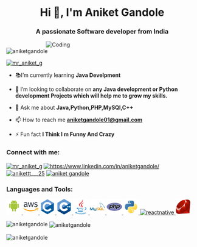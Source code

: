 <h1 align="center">Hi 👋, I'm Aniket Gandole</h1>
<h3 align="center">A passionate Software developer from India</h3>
<img align="right" alt="Coding" width="400" src="https://images.squarespace-cdn.com/content/v1/5769fc401b631bab1addb2ab/1541580611624-TE64QGKRJG8SWAIUS7NS/coding-freak.gif">

<p align="left"> <img src="https://komarev.com/ghpvc/?username=aniketgandole&label=Profile%20views&color=0e75b6&style=flat" alt="aniketgandole" /> </p>

<p align="left"> <a href="https://twitter.com/mr_aniket_g" target="blank"><img src="https://img.shields.io/twitter/follow/mr_aniket_g?logo=twitter&style=for-the-badge" alt="mr_aniket_g" /></a> </p>

- 📚I’m currently learning **Java Develpment**

- 👯 I’m looking to collaborate on **any Java development or Python development Projects which will help me to grow my skills.**

- 💬 Ask me about **Java,Python,PHP,MySQl,C++**

- 📫 How to reach me **aniketgandole01@gmail.com**

- ⚡ Fun fact **I Think I m Funny And Crazy**

<h3 align="left">Connect with me:</h3>
<p align="left">
<a href="https://twitter.com/mr_aniket_g" target="blank"><img align="center" src="https://raw.githubusercontent.com/rahuldkjain/github-profile-readme-generator/master/src/images/icons/Social/twitter.svg" alt="mr_aniket_g" height="30" width="40" /></a>
<a href="https://linkedin.com/in/https://www.linkedin.com/in/aniketgandole/" target="blank"><img align="center" src="https://raw.githubusercontent.com/rahuldkjain/github-profile-readme-generator/master/src/images/icons/Social/linked-in-alt.svg" alt="https://www.linkedin.com/in/aniketgandole/" height="30" width="40" /></a>
<a href="https://instagram.com/anikettt___25" target="blank"><img align="center" src="https://raw.githubusercontent.com/rahuldkjain/github-profile-readme-generator/master/src/images/icons/Social/instagram.svg" alt="anikettt___25" height="30" width="40" /></a>
<a href="https://www.youtube.com/c/aniket gandole" target="blank"><img align="center" src="https://raw.githubusercontent.com/rahuldkjain/github-profile-readme-generator/master/src/images/icons/Social/youtube.svg" alt="aniket gandole" height="30" width="40" /></a>
</p>

<h3 align="left">Languages and Tools:</h3>
<p align="left"> <a href="https://developer.android.com" target="_blank" rel="noreferrer"> <img src="https://raw.githubusercontent.com/devicons/devicon/master/icons/android/android-original-wordmark.svg" alt="android" width="40" height="40"/> </a> <a href="https://aws.amazon.com" target="_blank" rel="noreferrer"> <img src="https://raw.githubusercontent.com/devicons/devicon/master/icons/amazonwebservices/amazonwebservices-original-wordmark.svg" alt="aws" width="40" height="40"/> </a> <a href="https://www.cprogramming.com/" target="_blank" rel="noreferrer"> <img src="https://raw.githubusercontent.com/devicons/devicon/master/icons/c/c-original.svg" alt="c" width="40" height="40"/> </a> <a href="https://www.w3schools.com/cpp/" target="_blank" rel="noreferrer"> <img src="https://raw.githubusercontent.com/devicons/devicon/master/icons/cplusplus/cplusplus-original.svg" alt="cplusplus" width="40" height="40"/> </a> <a href="https://www.java.com" target="_blank" rel="noreferrer"> <img src="https://raw.githubusercontent.com/devicons/devicon/master/icons/java/java-original.svg" alt="java" width="40" height="40"/> </a> <a href="https://www.mysql.com/" target="_blank" rel="noreferrer"> <img src="https://raw.githubusercontent.com/devicons/devicon/master/icons/mysql/mysql-original-wordmark.svg" alt="mysql" width="40" height="40"/> </a> <a href="https://www.php.net" target="_blank" rel="noreferrer"> <img src="https://raw.githubusercontent.com/devicons/devicon/master/icons/php/php-original.svg" alt="php" width="40" height="40"/> </a> <a href="https://www.python.org" target="_blank" rel="noreferrer"> <img src="https://raw.githubusercontent.com/devicons/devicon/master/icons/python/python-original.svg" alt="python" width="40" height="40"/> </a> <a href="https://reactnative.dev/" target="_blank" rel="noreferrer"> <img src="https://reactnative.dev/img/header_logo.svg" alt="reactnative" width="40" height="40"/> </a> <a href="https://www.ruby-lang.org/en/" target="_blank" rel="noreferrer"> <img src="https://raw.githubusercontent.com/devicons/devicon/master/icons/ruby/ruby-original.svg" alt="ruby" width="40" height="40"/> </a> </p>

<p><img align="left" src="https://github-readme-stats.vercel.app/api/top-langs?username=aniketgandole&show_icons=true&locale=en&layout=compact" alt="aniketgandole" /></p>

<p>&nbsp;<img align="center" src="https://github-readme-stats.vercel.app/api?username=aniketgandole&show_icons=true&locale=en" alt="aniketgandole" /></p>

<p><img align="center" src="https://github-readme-streak-stats.herokuapp.com/?user=aniketgandole&" alt="aniketgandole" /></p>
